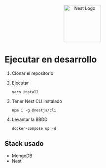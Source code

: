 <p align="center">
  <a href="http://nestjs.com/" target="blank"><img src="https://nestjs.com/img/logo-small.svg" width="120" alt="Nest Logo" /></a>
</p>

# Ejecutar en desarrollo

1. Clonar el repositorio

2. Ejecutar 
    ```
    yarn install
    ```
3. Tener Nest CLI instalado
    ```
    npm i -g @nestjs/cli
    ```
4.  Levantar la BBDD
    ```
    docker-compose up -d
    ```

## Stack usado
* MongoDB
* Nest
